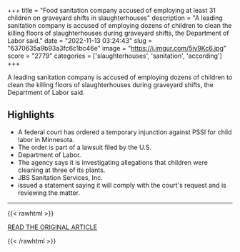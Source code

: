 +++
title = "Food sanitation company accused of employing at least 31 children on graveyard shifts in slaughterhouses"
description = "A leading sanitation company is accused of employing dozens of children to clean the killing floors of slaughterhouses during graveyard shifts, the Department of Labor said."
date = "2022-11-13 03:24:43"
slug = "6370635a9b93a3fc6c1bc46e"
image = "https://i.imgur.com/5jy9Kc6.jpg"
score = "2779"
categories = ['slaughterhouses', 'sanitation', 'according']
+++

A leading sanitation company is accused of employing dozens of children to clean the killing floors of slaughterhouses during graveyard shifts, the Department of Labor said.

## Highlights

- A federal court has ordered a temporary injunction against PSSI for child labor in Minnesota.
- The order is part of a lawsuit filed by the U.S.
- Department of Labor.
- The agency says it is investigating allegations that children were cleaning at three of its plants.
- JBS Sanitation Services, Inc.
- issued a statement saying it will comply with the court's request and is reviewing the matter.

---

{{< rawhtml >}}
  <p class="article-category">
    <a target="_blank" href="https://www.nbcnews.com/news/us-news/food-sanitation-company-accused-employing-least-31-children-graveyard-rcna56758">READ THE ORIGINAL ARTICLE</a>
  </p>
{{< /rawhtml >}}
